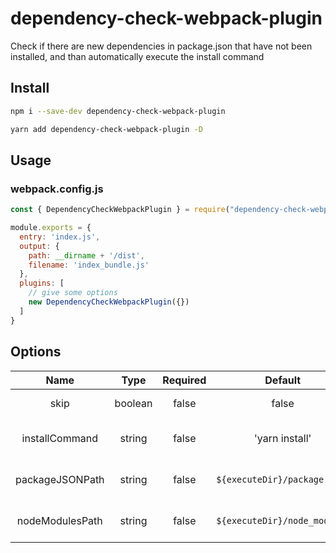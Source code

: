 # dependency-check-webpack-plugin

Check if there are new dependencies in package.json that have not been installed, and than automatically execute the install command

## Install

```bash
npm i --save-dev dependency-check-webpack-plugin
```

```bash
yarn add dependency-check-webpack-plugin -D
```

## Usage

### webpack.config.js

```javascript
const { DependencyCheckWebpackPlugin } = require("dependency-check-webpack-plugin");

module.exports = {
  entry: 'index.js',
  output: {
    path: __dirname + '/dist',
    filename: 'index_bundle.js'
  },
  plugins: [
    // give some options
    new DependencyCheckWebpackPlugin({})
  ]
}
```

## Options

|      Name       |  Type   | Required |           Default            |            Description            |
| :-------------: | :-----: | :------: | :--------------------------: | :-------------------------------: |
|      skip       | boolean |  false   |            false             |      skip plugin  execution       |
| installCommand  | string  |  false   |        'yarn install'        |  install command in your project  |
| packageJSONPath | string  |  false   | `${executeDir}/package.json` | package.json path in your project |
| nodeModulesPath | string  |  false   | `${executeDir}/node_modules` | node_modules path in your project |


